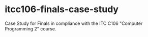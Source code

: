 # itcc106-finals-case-study
Case Study for Finals in compliance with the ITC C106 "Computer Programming 2" course.